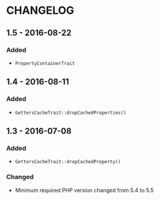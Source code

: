 # CHANGELOG

## 1.5 - 2016-08-22

### Added

- `PropertyContainerTrait`


## 1.4 - 2016-08-11

### Added

- `GettersCacheTrait::dropCachedProperties()`


## 1.3 - 2016-07-08

### Added

- `GettersCacheTrait::dropCachedProperty()`

### Changed

- Minimum required PHP version changed from 5.4 to 5.5
